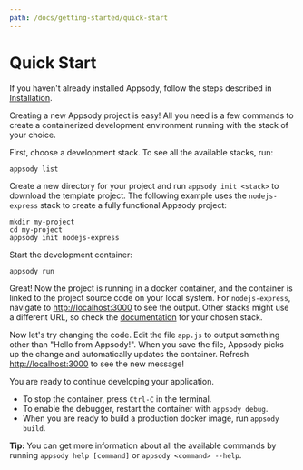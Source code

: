 ```yaml
---
path: /docs/getting-started/quick-start
---
```


# Quick Start

If you haven't already installed Appsody, follow the steps described in [Installation](/docs/getting-started/installation.md).

Creating a new Appsody project is easy! All you need is a few commands to create a containerized development environment running with the stack of your choice.

First, choose a development stack. To see all the available stacks, run:  

```
appsody list
```

Create a new directory for your project and run `appsody init <stack>` to download the template project. The following example uses the `nodejs-express` stack to create
a fully functional Appsody project:

```
mkdir my-project
cd my-project
appsody init nodejs-express
```

Start the development container:

```
appsody run
```

Great! Now the project is running in a docker container, and the container is linked to the project source code on your local system. For `nodejs-express`, navigate to <http://localhost:3000> to see the output. Other stacks might use a different URL, so check the [documentation](https://github.com/appsody/stacks/tree/master/incubator) for your chosen stack.

Now let's try changing the code. Edit the file `app.js` to output something other than "Hello from Appsody!". When you save the file, Appsody picks up the change and automatically updates the container. Refresh <http://localhost:3000> to see the new message!

You are ready to continue developing your application.

- To stop the container, press `Ctrl-C` in the terminal.
- To enable the debugger, restart the container with `appsody debug`.
- When you are ready to build a production docker image, run `appsody build`.

**Tip:** You can get more information about all the available commands by running `appsody help [command]` or `appsody <command> --help`.
